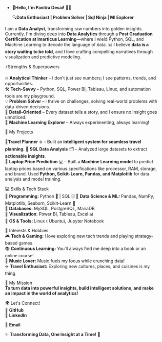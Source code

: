 -   🚀**Hello, I'm Pavitra Desai!** 👩‍💻

    🔍**Data Enthusiast | Problem Solver | Sql Ninja | Ml Explorer**
  
I am a **Data Analyst**, transforming raw numbers into golden insights. Currently, I'm diving deep into **Data Analytics** through a **Post Graduation Certification at Imarticus Learning**—where I wield Python, SQL, and Machine Learning to decode the language of data. 
📊 I believe **data is a story waiting to be told**, and I love crafting compelling narratives through visualization and predictive modeling.  

   ⚡Strengths & Superpowers  
 
   🔥 **Analytical Thinker** – I don't just see numbers; I see patterns, trends, and opportunities.  
   🛠️ **Tech-Savvy** – Python, SQL, Power BI, Tableau, Linux, and automation tools are my playground.  
   💡 **Problem Solver** – I thrive on challenges, solving real-world problems with data-driven decisions.  
   🎯 **Detail-Oriented** – Every dataset tells a story, and I ensure no insight goes unnoticed.  
   🤖 **Machine Learning Explorer** – Always experimenting, always learning!  

🔬 My Projects
  
   📌**Travel Planner** ✈️ – Built an **intelligent system for seamless travel planning**.
   📌 **SQL Data Analysis** 🗂️ – Analyzed large datasets to extract **actionable insights**.  
   📌 **Laptop Price Prediction** 💻 – Built a **Machine Learning model** to predict laptop prices based on various specifications like processor, RAM, storage, and brand. Used **Python, Scikit-Learn, Pandas, and Matplotlib** for data analysis and model training.  

💻 Skills & Tech Stack  
  🔹 **Programming:** Python 🐍 | SQL 🗄️ 
  🔹 **Data Science & ML:** Pandas, NumPy, Matplotlib, Seaborn, Scikit-Learn 🤖  
  🔹 **Databases:** MySQL, PostgreSQL, MariaDB  
  🔹 **Visualization:** Power BI, Tableau, Excel 📊  
  🔹 **OS & Tools:** Linux ( Ubuntu), Jupyter Notebook  

🎨 Interests & Hobbies  
  🎮 **Tech & Gaming:** I love exploring new tech trends and playing strategy-based games.  
  📚 **Continuous Learning:** You’ll always find me deep into a book or an online course!  
  🎵 **Music Lover:** Music fuels my focus while crunching data!  
  ✈️ **Travel Enthusiast:** Exploring new cultures, places, and cuisines is my thing.  

 🚀 My Mission  
   **To turn data into powerful insights, build intelligent solutions, and make an impact in the world of analytics!**  

 🌍 Let's Connect!  
   🔗 **GitHub**  
   💼 **LinkedIn**
   
   📩 **Email**

   ✨ **Transforming Data, One Insight at a Time!** 🚀  



















